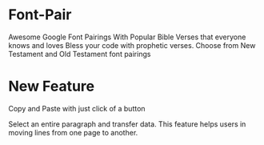 # Font-Pair
Awesome Google Font Pairings
With Popular Bible Verses that everyone knows and loves
Bless your code with prophetic verses.
Choose from New Testament and Old Testament font pairings

# New Feature
Copy and Paste with just click of a button

Select an entire paragraph and transfer data. 
This feature helps users in moving lines from one page to another. 
